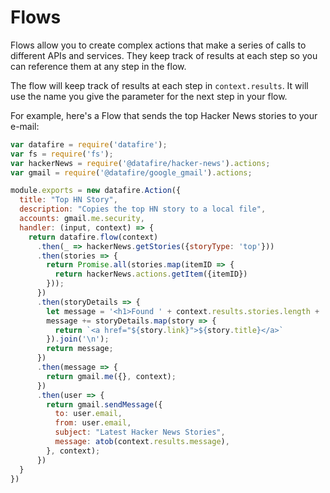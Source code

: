 # Flows

Flows allow you to create complex actions that make a series of calls to different
APIs and services. They keep track of results at each step so you can reference them
at any step in the flow.

The flow will keep track of results at each step in `context.results`. It will use
the name you give the parameter for the next step in your flow.

For example, here's a Flow that sends the top Hacker News stories to your e-mail:

```js
var datafire = require('datafire');
var fs = require('fs');
var hackerNews = require('@datafire/hacker-news').actions;
var gmail = require('@datafire/google_gmail').actions;

module.exports = new datafire.Action({
  title: "Top HN Story",
  description: "Copies the top HN story to a local file",
  accounts: gmail.me.security,
  handler: (input, context) => {
    return datafire.flow(context)
      .then(_ => hackerNews.getStories({storyType: 'top'}))
      .then(stories => {
        return Promise.all(stories.map(itemID => {
          return hackerNews.actions.getItem({itemID})
        }));
      })
      .then(storyDetails => {
        let message = '<h1>Found ' + context.results.stories.length + ' stories</h1>';
        message += storyDetails.map(story => {
          return `<a href="${story.link}">${story.title}</a>`
        }).join('\n');
        return message;
      })
      .then(message => {
        return gmail.me({}, context);
      })
      .then(user => {
        return gmail.sendMessage({
          to: user.email,
          from: user.email,
          subject: "Latest Hacker News Stories",
          message: atob(context.results.message),
        }, context);
      })
  }
})
```
